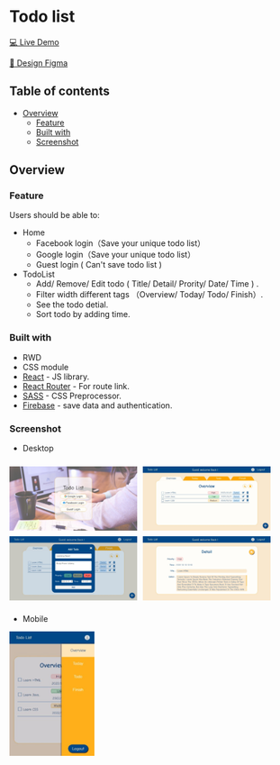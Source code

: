 # Todo list

[💻 Live Demo](https://jim-todolist-react-firebase.netlify.app/)

[🎨 Design Figma](https://www.figma.com/file/H4fTXqarsDdUMaYGNyqe7O/Todolist?node-id=0%3A1&t=fawqtTuE5pRnIvmf-1)

## Table of contents

-   [Overview](#overview)
    -   [Feature](#Feature)
    -   [Built with](#built-with)
    -   [Screenshot](#screenshot)

## Overview

### Feature

Users should be able to:

-   Home
    -   Facebook login（Save your unique todo list）
    -   Google login（Save your unique todo list）
    -   Guest login ( Can't save todo list )
-   TodoList
    -   Add/ Remove/ Edit todo ( Title/ Detail/ Prority/ Date/ Time ) .
    -   Filter width different tags （Overview/ Today/ Todo/ Finish）.
    -   See the todo detial.
    -   Sort todo by adding time.

### Built with

-   RWD
-   CSS module
-   [React](https://reactjs.org/) - JS library.
-   [React Router](https://reactrouter.com/en/main) - For route link.
-   [SASS](https://sass-lang.com/guide) - CSS Preprocessor.
-   [Firebase](https://firebase.google.com/) - save data and authentication.

### Screenshot

-   Desktop
<div style ="display:flex;flex-wrap:wrap;gap:10px;padding-block:10px;">
    <img src= 'screenshot/desktop-4.jpeg' width = '45%'/>
    <img src= 'screenshot/desktop-1.jpeg' width = '45%'/>
    <img src= 'screenshot/desktop-2.jpeg' width = '45%'/>
    <img src= 'screenshot/desktop-3.jpeg' width = '45%'/>
</div>

-   Mobile

 <img src= 'screenshot/mobile.jpeg' width = '30%'/>
